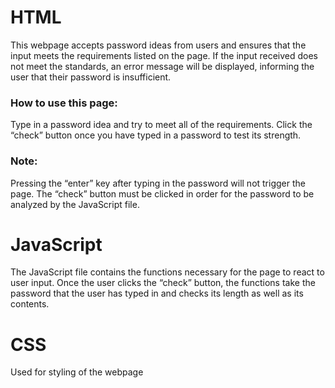 # HTML
This webpage accepts password ideas from users and ensures that the input meets the requirements listed on the page. If the input received does not meet the standards, an error message will be displayed, informing the user that their password is insufficient. 

### How to use this page: 
Type in a password idea and try to meet all of the requirements. Click the “check” button once you have typed in a password to test its strength. 

### Note: 
Pressing the “enter” key after typing in the password will not trigger the page. The “check” button must be clicked in order for the password to be analyzed by the JavaScript file. 

# JavaScript 
The JavaScript file contains the functions necessary for the page to react to user input. Once the user clicks the “check” button, the functions take the password that the user has typed in and checks its length as well as its contents. 

# CSS
Used for styling of the webpage 
